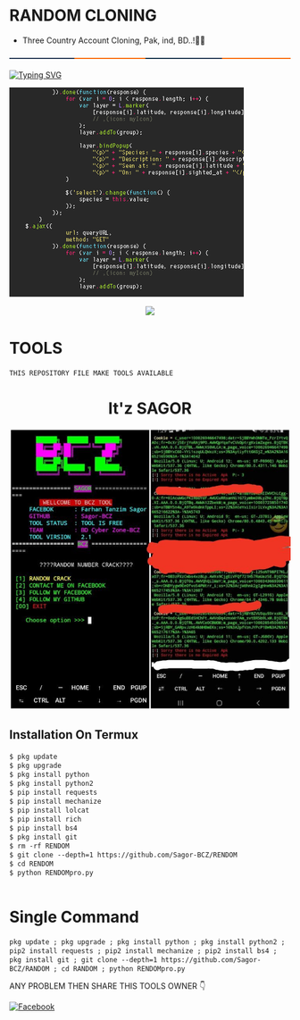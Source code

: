 # RANDOM CLONING
- Three Country Account Cloning,  Pak, ind, BD..!🙂💫


</p>

<img align="center" alt="line" src="https://github.com/DalpatRathore/dalpatrathore/blob/main/assets/images/line-1.svg">

[![Typing SVG](https://readme-typing-svg.demolab.com?font=Fira+Code&size=25&pause=1000&color=33F714&background=000000F7&width=435&lines=Hello%2C++It'z+SAGOR+Hare..!%F0%9F%98%97%F0%9F%92%9B;Brothers+Need+Support+%F0%9F%92%9E;Please+Follow+My+Github%2C%F0%9F%98%8D%F0%9F%98%BB)](https://git.io/typing-svg)

<img src="https://github.com/MRVIVEK-CODER/Decompiler/blob/main/106824690-8dd73a00-66ad-11eb-89e2-53e13ac6f594.gif" alt="" border="0" />


</p>
<p align="center"><img src="https://img.shields.io/badge/MADE%20IN BANGLADESHI-SPAMMER AND PROGRAMMER-green?colorA=%23ff0000&colorB=%23017e40&style=flat-square">

# TOOLS
```
THIS REPOSITORY FILE MAKE TOOLS AVAILABLE
```

<h1 align="center">It'z SAGOR</h1>


</p>

![20200808_160757](https://github.com/Sagor-BCZ/BOMB/blob/main/orca-image--1399361490.jpeg)

## <b>Installation On Termux</b>

```
$ pkg update
$ pkg upgrade
$ pkg install python
$ pkg install python2
$ pip install requests
$ pip install mechanize
$ pip install lolcat
$ pip install rich
$ pip install bs4
$ pkg install git
$ rm -rf RENDOM
$ git clone --depth=1 https://github.com/Sagor-BCZ/RENDOM
$ cd RENDOM
$ python RENDOMpro.py


```


# Single Command 

```
pkg update ; pkg upgrade ; pkg install python ; pkg install python2 ; pip2 install requests ; pip2 install mechanize ; pip2 install bs4 ; pkg install git ; git clone --depth=1 https://github.com/Sagor-BCZ/RANDOM ; cd RANDOM ; python RENDOMpro.py
```
ANY PROBLEM THEN SHARE THIS TOOLS OWNER 👇
 
 [![Facebook](https://img.shields.io/badge/Facebook-sagor.official.0-blue?style=flat-square&logo=facebook)](https://www.facebook.com/sagor.official.0)</br>
